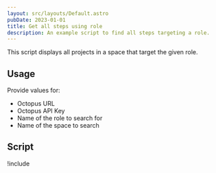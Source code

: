 ```yaml
---
layout: src/layouts/Default.astro
pubDate: 2023-01-01
title: Get all steps using role
description: An example script to find all steps targeting a role.
---
```


This script displays all projects in a space that target the given role.

## Usage

Provide values for:

- Octopus URL
- Octopus API Key
- Name of the role to search for
- Name of the space to search

## Script

!include <get-steps-using-role-scripts>
